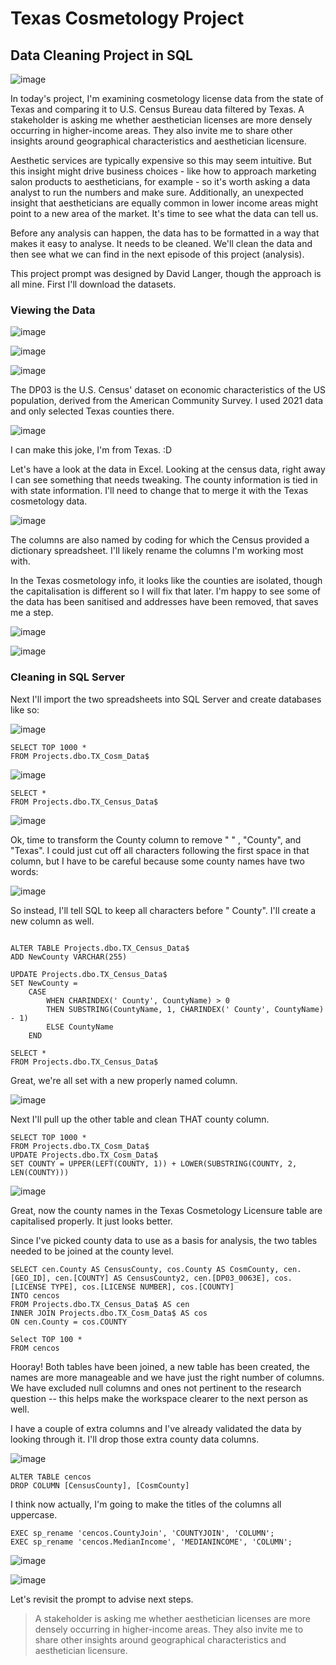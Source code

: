 # Texas Cosmetology Project
## Data Cleaning Project in SQL

![image](https://user-images.githubusercontent.com/14934475/222164529-72b351e1-65a6-46b6-814d-674b5a45a2e1.png)

In today's project, I'm examining cosmetology license data from the state of Texas and comparing it to U.S. Census Bureau data filtered by Texas. A stakeholder is asking me
whether aesthetician licenses are more densely occurring in higher-income areas. They also invite me to share other insights around geographical characteristics and aesthetician licensure.

Aesthetic services are typically expensive so this may seem intuitive. But this insight might drive business choices - like how to approach marketing salon products to aestheticians, for example - so it's worth asking a data analyst to run the numbers and make sure.
Additionally, an unexpected insight that aestheticians are equally common in lower income areas might point to a new area of the market. It's time to see what the data can tell us.

Before any analysis can happen, the data has to be formatted in a way that makes it easy to analyse. It needs to be cleaned. We'll clean the data and then see what we can find in the next episode of this project (analysis).

This project prompt was designed by David Langer, though the approach is all mine. First I'll download the datasets.

### Viewing the Data

![image](https://user-images.githubusercontent.com/14934475/222166369-5cef278a-e327-4333-b0bd-d0d001f3877d.png)

![image](https://user-images.githubusercontent.com/14934475/222166583-52ee8345-d554-4f61-843d-2e937df7958f.png)

![image](https://user-images.githubusercontent.com/14934475/222166948-bf637ea0-b928-46f0-9bb7-1f221ab3df29.png)

The DP03 is the U.S. Census' dataset on economic characteristics of the US population, derived from the American Community Survey. I used 2021 data and only selected Texas counties there.

![image](https://user-images.githubusercontent.com/14934475/222791085-72e4bc30-590a-4842-b98c-78b7ed2b1f8e.png)

I can make this joke, I'm from Texas. :D

Let's have a look at the data in Excel. Looking at the census data, right away I can see something that needs tweaking. The county information is tied in with state information. I'll need to change that to merge it with the Texas cosmetology data.

![image](https://user-images.githubusercontent.com/14934475/222171185-c31d107f-c667-42c2-bf4a-83417ee35850.png)

The columns are also named by coding for which the Census provided a dictionary spreadsheet. I'll likely rename the columns I'm working most with.

In the Texas cosmetology info, it looks like the counties are isolated, though the capitalisation is different so I will fix that later. I'm happy to see some of the data has been sanitised and addresses have been removed, that saves me a step.

![image](https://user-images.githubusercontent.com/14934475/222790929-34e33819-23ac-4dbe-9bc6-f6941221e785.png)

![image](https://user-images.githubusercontent.com/14934475/222172158-24392289-063b-4075-935e-f6e5d6631e4b.png)

### Cleaning in SQL Server

Next I'll import the two spreadsheets into SQL Server and create databases like so:

![image](https://user-images.githubusercontent.com/14934475/222178390-bd3262eb-c72f-4c5e-8d45-968872351ba1.png)

```
SELECT TOP 1000 *
FROM Projects.dbo.TX_Cosm_Data$
```

![image](https://user-images.githubusercontent.com/14934475/222183115-229afb5c-1c20-4157-970a-5739e59c308d.png)


```
SELECT *
FROM Projects.dbo.TX_Census_Data$
```

![image](https://user-images.githubusercontent.com/14934475/222183319-38418804-18cb-42ea-b3d9-2d37632c9b0c.png)


Ok, time to transform the County column to remove " " , "County", and "Texas". I could just cut off all characters following the first space in that column, but I have to be careful because some county names have two words:

![image](https://user-images.githubusercontent.com/14934475/222183930-59c31b3f-35c2-4e40-b077-173594aca986.png)

So instead, I'll tell SQL to keep all characters before " County". I'll create a new column as well.

```

ALTER TABLE Projects.dbo.TX_Census_Data$
ADD NewCounty VARCHAR(255)

UPDATE Projects.dbo.TX_Census_Data$
SET NewCounty = 
    CASE 
        WHEN CHARINDEX(' County', CountyName) > 0 
        THEN SUBSTRING(CountyName, 1, CHARINDEX(' County', CountyName) - 1) 
        ELSE CountyName 
    END 

SELECT * 
FROM Projects.dbo.TX_Census_Data$

```
Great, we're all set with a new properly named column.

![image](https://user-images.githubusercontent.com/14934475/222192555-74c9ff3f-b224-4788-8ce8-7e5bd5f01e33.png)

Next I'll pull up the other table and clean THAT county column.

```
SELECT TOP 1000 *
FROM Projects.dbo.TX_Cosm_Data$
UPDATE Projects.dbo.TX_Cosm_Data$
SET COUNTY = UPPER(LEFT(COUNTY, 1)) + LOWER(SUBSTRING(COUNTY, 2, LEN(COUNTY)))
```
![image](https://user-images.githubusercontent.com/14934475/222196228-ebe8d114-27da-46e7-bb7b-417feaeb27a1.png)

Great, now the county names in the Texas Cosmetology Licensure table are capitalised properly. It just looks better.

Since I've picked county data to use as a basis for analysis, the two tables needed to be joined at the county level.

```
SELECT cen.County AS CensusCounty, cos.County AS CosmCounty, cen.[GEO_ID], cen.[COUNTY] AS CensusCounty2, cen.[DP03_0063E], cos.[LICENSE TYPE], cos.[LICENSE NUMBER], cos.[COUNTY]
INTO cencos
FROM Projects.dbo.TX_Census_Data$ AS cen
INNER JOIN Projects.dbo.TX_Cosm_Data$ AS cos
ON cen.County = cos.COUNTY

Select TOP 100 *
FROM cencos
```

Hooray! Both tables have been joined, a new table has been created, the names are more manageable and we have just the right number of columns. We have excluded null columns and ones not pertinent to the research question -- this helps make the workspace clearer to the next person as well.

I have a couple of extra columns and I've already validated the data by looking through it. I'll drop those extra county data columns.

![image](https://user-images.githubusercontent.com/14934475/222790615-0a2a8187-2b99-4b85-9bc1-3f8ffd0f9a3c.png)

```
ALTER TABLE cencos
DROP COLUMN [CensusCounty], [CosmCounty]
```
I think now actually, I'm going to make the titles of the columns all uppercase.

```
EXEC sp_rename 'cencos.CountyJoin', 'COUNTYJOIN', 'COLUMN';
EXEC sp_rename 'cencos.MedianIncome', 'MEDIANINCOME', 'COLUMN';
```

![image](https://user-images.githubusercontent.com/14934475/222790113-1c908bf0-f346-4042-a99f-161a3478ab7f.png)

![image](https://user-images.githubusercontent.com/14934475/222790438-293c34ea-1737-4d47-827c-9594323531a5.png)


Let's revisit the prompt to advise next steps.

> A stakeholder is asking me whether aesthetician licenses are more densely occurring in higher-income areas. They also invite me to share other insights around geographical characteristics and aesthetician licensure.




